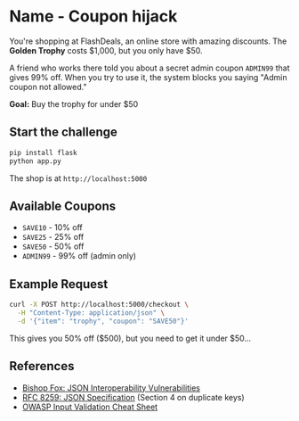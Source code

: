 # Name - Coupon hijack

You're shopping at FlashDeals, an online store with amazing discounts. The **Golden Trophy** costs $1,000, but you only have $50.

A friend who works there told you about a secret admin coupon `ADMIN99` that gives 99% off. When you try to use it, the system blocks you saying "Admin coupon not allowed."

**Goal:** Buy the trophy for under $50

## Start the challenge

```bash
pip install flask
python app.py
```

The shop is at `http://localhost:5000`

## Available Coupons

- `SAVE10` - 10% off
- `SAVE25` - 25% off
- `SAVE50` - 50% off
- `ADMIN99` - 99% off (admin only)

## Example Request

```bash
curl -X POST http://localhost:5000/checkout \
  -H "Content-Type: application/json" \
  -d '{"item": "trophy", "coupon": "SAVE50"}'
```

This gives you 50% off ($500), but you need to get it under $50...

## References

- [Bishop Fox: JSON Interoperability Vulnerabilities](https://bishopfox.com/blog/json-interoperability-vulnerabilities)
- [RFC 8259: JSON Specification](https://tools.ietf.org/html/rfc8259) (Section 4 on duplicate keys)
- [OWASP Input Validation Cheat Sheet](https://cheatsheetseries.owasp.org/cheatsheets/Input_Validation_Cheat_Sheet.html)
